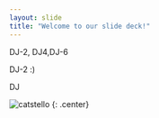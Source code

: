 ```yaml
---
layout: slide
title: "Welcome to our slide deck!"
---
```




DJ-2, DJ4,DJ-6

DJ-2 :)


DJ


![catstello](https://octodex.github.com/images/catstello.png)
{: .center}
